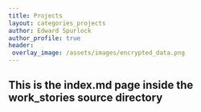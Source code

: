 ```yaml
---
title: Projects
layout: categories_projects
author: Edward Spurlock
author_profile: true
header:
 overlay_image: /assets/images/encrypted_data.png
---
```


## This is the index.md page inside the work_stories source directory